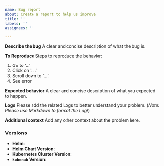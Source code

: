 ```yaml
---
name: Bug report
about: Create a report to help us improve
title: ''
labels: ''
assignees: ''

---
```


<!-- NOTE: PLEASE STYLE YOUR INPUTS WITH MARKDOWN!!! -->

**Describe the bug**
A clear and concise description of what the bug is.

**To Reproduce**
Steps to reproduce the behavior:
1. Go to '...'
2. Click on '....'
3. Scroll down to '....'
4. See error

**Expected behavior**
A clear and concise description of what you expected to happen.

**Logs**
Please add the related Logs to better understand your problem. (_Note: Please use Markdown to format the Log!_)

**Additional context**
Add any other context about the problem here.


### Versions

* **Helm**: 
* **Helm Chart Version**:
* **Kubernetes Cluster Version**:
* **`kubenab` Version**:
